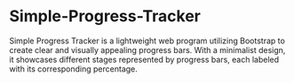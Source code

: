 # Simple-Progress-Tracker
Simple Progress Tracker is a lightweight web program utilizing Bootstrap to create clear and visually appealing progress bars. With a minimalist design, it showcases different stages represented by progress bars, each labeled with its corresponding percentage.

